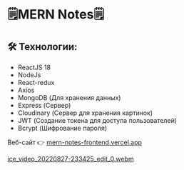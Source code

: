 # 🗒MERN Notes🗒

## 🛠 Технологии:
- ReactJS 18
- NodeJs
- React-redux
- Axios
- MongoDB (Для хранения данных)
- Express (Сервер)
- Cloudinary (Сервер для хранения картинок)
- JWT (Создание токена для доступа пользователей)
- Bcrypt (Шифрование пароля)

Веб-сайт 👉 [mern-notes-frontend.vercel.app](https://mern-notes-frontend.vercel.app/)


[ice_video_20220827-233425_edit_0.webm](https://user-images.githubusercontent.com/60827113/187047362-06776898-5f3e-41fa-b874-2259ae4a9657.webm)




